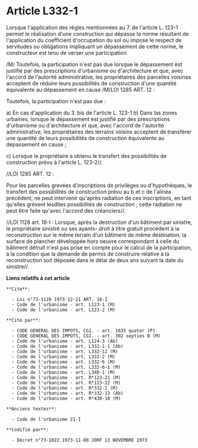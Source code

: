 # Article L332-1

Lorsque l'application des règles mentionnées au 7. de l'article L. 123-1 permet le réalisation d'une construction qui dépasse
la norme résultant de l'application du coefficient d'occupation du sol ou impose le respect de servitudes ou obligations
impliquant un dépassement de cette norme, le constructeur est tenu de verser une participation.

/M/ Toutefois, la participation n'est pas due lorsque le dépassement est justifié par des prescriptions d'urbanisme ou
d'architecture et que, avec l'accord de l'autorité administrative, les propriétaires des parcelles voisines acceptent de
réduire leurs possibilités de construction d'une quantité équivalente au dépassement en cause /M/LOI  1285 ART. 12 :

Toutefois, la participation n'est pas due :

a) En cas d'application du 3. bis de l'article L. 123-1         b) Dans las zones urbaines, lorsque le dépassement est
justifié par des prescriptions d'urbanisme ou d'architecture et que, avec l'accord de l'autorité administrative, les
propriétaires des terrains voisins acceptent de transférer une quantité de leurs possibilités de construction équivalente au
dépassement en cause ;

c) Lorsque le propriétaire a obtenu le transfert des possibilités de construction prévu à l'article L. 123-2//.

//LOI  1285 ART. 12 :

Pour les parcelles grevées d'inscriptions de privilèges ou d'hypothèques, le transfert des possibilités de construction prévu
au b et c de l'alinéa précédent, ne peut intervenir qu'après radiation de ces inscriptions, en tant qu'elles grèvent lesdites
possibilités de construction ; cette radiation ne peut être faite qu'avec l'accord des créanciers//.

//LOI  1128 art. 18-I : Lorsque, après la destruction d'un bâtiment par sinistre, le propriétaire sinistré ou ses ayants-
droit à titre gratuit procédent à la reconstruction sur le même terrain d'un bâtiment de même destination, la surface de
plancher développée hors oeuvre correspondant à celle du bâtiment détruit n'est pas prise en compte pour le calcul de la
participation, à la condition que la demande de permis de construire relative à la reconstruction soit déposée dans le délai
de deux ans suivant la date du sinistre//.

**Liens relatifs à cet article**

	**Cite**:

	  - Loi n°73-1128 1973-12-21 ART. 18-I
	  - Code de l'urbanisme - art. L123-1 (M)
	  - Code de l'urbanisme - art. L123-2 (M)

	**Cité par**:

	  - CODE GENERAL DES IMPOTS, CGI. - art. 1635 quater (P)
	  - CODE GENERAL DES IMPOTS, CGI. - art. 302 septies B (M)
	  - Code de l'urbanisme - art. L124-3 (Ab)
	  - Code de l'urbanisme - art. L332-1-1 (Ab)
	  - Code de l'urbanisme - art. L332-12 (M)
	  - Code de l'urbanisme - art. L332-2 (M)
	  - Code de l'urbanisme - art. L332-6 (M)
	  - Code de l'urbanisme - art. L332-6-1 (M)
	  - Code de l'urbanisme - art. L340-1 (M)
	  - Code de l'urbanisme - art. R*123-21 (M)
	  - Code de l'urbanisme - art. R*123-22 (M)
	  - Code de l'urbanisme - art. R*332-1 (M)
	  - Code de l'urbanisme - art. R*332-13 (Ab)
	  - Code de l'urbanisme - art. R*430-10 (M)

	**Anciens textes**:

	  - Code de l'urbanisme 21-I

	**Codifié par**:

	  - Décret n°73-1022 1973-11-08 JORF 13 NOVEMBRE 1973
